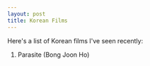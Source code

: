 ```yaml
---
layout: post
title: Korean Films
---
```


Here's a list of Korean films I've seen recently:

1. Parasite (Bong Joon Ho)


